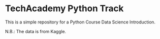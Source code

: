 # TechAcademy Python Track

This is a simple repository for a Python Course Data Science Introduction.

N.B.:
The data is from Kaggle.
